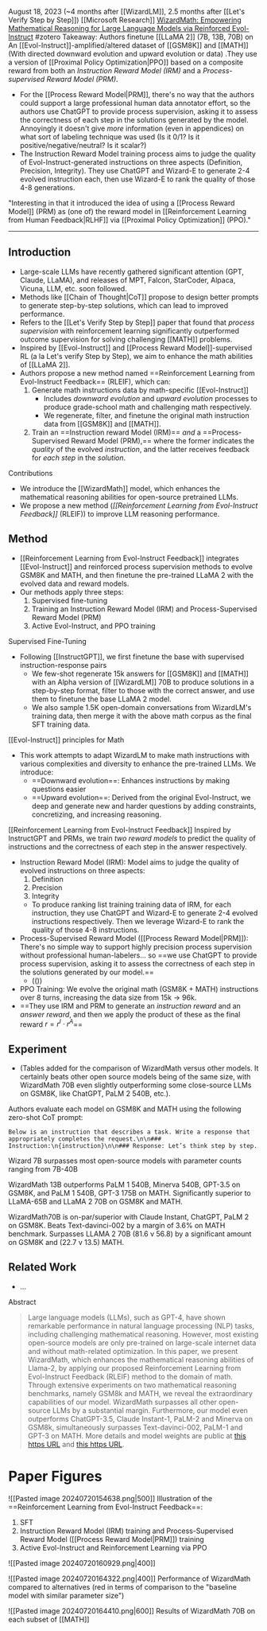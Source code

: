 August 18, 2023 (~4 months after [[WizardLM]], 2.5 months after [[Let's Verify Step by Step]])
[[Microsoft Research]]
[WizardMath: Empowering Mathematical Reasoning for Large Language Models via Reinforced Evol-Instruct](https://arxiv.org/abs/2308.09583)
#zotero 
Takeaway: Authors finetune [[LLaMA 2]] (7B, 13B, 70B) on An [[Evol-Instruct]]-amplified/altered dataset of [[GSM8K]] and [[MATH]] (With directed downward evolution and upward evolution or data) .They use a version of [[Proximal Policy Optimization|PPO]] based on a composite reward from both an *Instruction Reward Model (IRM)* and a *Process-supervised Reward Model (PRM)*. 
- For the [[Process Reward Model|PRM]], there's no way that the authors could support a large professional human data annotator effort, so the authors use ChatGPT to provide process supervision, asking it to assess the correctness of each step in the solutions generated by the model. Annoyingly it doesn't give *more* information (even in appendices) on what sort of labeling technique was used (Is it 0/1? Is it positive/negative/neutral? Is it scalar?)
- The Instruction Reward Model training process aims to judge the quality of Evol-Instruct-generated instructions on three aspects (Definition, Precision, Integrity). They use ChatGPT and Wizard-E to generate 2-4 evolved instruction each, then use Wizard-E to rank the quality of those 4-8  generations.

"Interesting in that it introduced the idea of using a [[Process Reward Model]] (PRM) as (one of) the reward model in [[Reinforcement Learning from Human Feedback|RLHF]] via [[Proximal Policy Optimization]] (PPO)."

------

## Introduction
- Large-scale LLMs have recently gathered significant attention (GPT, Claude, LLaMA), and releases of MPT, Falcon, StarCoder, Alpaca, Vicuna, LLM, etc. soon followed.
- Methods like [[Chain of Thought|CoT]] propose to design better prompts to generate step-by-step solutions, which can lead to improved performance.
- Refers to the [[Let's Verify Step by Step]] paper that found that *process supervision* with reinforcement learning significantly outperformed outcome supervision for solving challenging [[MATH]] problems.
- Inspired by [[Evol-Instruct]] and [[Process Reward Model]]-supervised RL (a la Let's verify Step by Step), we aim to enhance the math abilities of [[LLaMA 2]].
- Authors propose a new method named ==Reinforcement Learning from Evol-Instruct Feedback== (RLEIF), which can:
	1. Generate math instructions data by math-specific [[Evol-Instruct]]
		- Includes *downward evolution* and *upward evolution* processes to produce grade-school math and challenging math respectively.
		- We regenerate, filter, and finetune the original math instruction data from [[GSM8K]] and [[MATH]].
	2. Train an ==Instruction reward Model (IRM)== *and* a ==Process-Supervised Reward Model (PRM),== where the former indicates the *quality* of the evolved *instruction*, and the latter receives feedback for *each step* in the *solution*.

Contributions
- We introduce the [[WizardMath]] model, which enhances the mathematical reasoning abilities for open-source pretrained LLMs.
- We propose a new method (*[[Reinforcement Learning from Evol-Instruct Feedback]]* (RLEIF)) to improve LLM reasoning performance.

## Method
- [[Reinforcement Learning from Evol-Instruct Feedback]] integrates [[Evol-Instruct]] and reinforced process supervision methods to evolve GSM8K and MATH, and then finetune the pre-trained LLaMA 2 with the evolved data and reward models.
- Our methods apply three steps:
	1. Supervised fine-tuning
	2. Training an Instruction Reward Model (IRM) and Process-Supervised Reward Model (PRM)
	3. Active Evol-Instruct, and PPO training

Supervised Fine-Tuning
- Following [[InstructGPT]], we first finetune the base with supervised instruction-response pairs
	- We few-shot regenerate 15k answers for [[GSM8K]] and [[MATH]] with an Alpha version of [[WizardLM]] 70B to produce solutions in a step-by-step format, filter to those with the correct answer, and use them to finetune the base LLaMA 2 model.
	- We also sample 1.5K open-domain conversations from WizardLM's training data, then merge it with the above math corpus as the final SFT training data.

[[Evol-Instruct]] principles for Math
- This work attempts to adapt WizardLM to make math instructions with various complexities and diversity to enhance the pre-trained LLMs. We introduce:
	- ==Downward evolution==: Enhances instructions by making questions easier
	- ==Upward evolution==: Derived from the original Evol-Instruct, we deep and generate new and harder questions by adding constraints, concretizing, and increasing reasoning.

[[Reinforcement Learning from Evol-Instruct Feedback]]
Inspired by InstructGPT and PRMs, we train *two reward models* to predict the quality of instructions and the correctness of each step in the answer respectively.
- Instruction Reward Model (IRM): Model aims to judge the quality of evolved instructions on three aspects:
	1. Definition
	2. Precision
	3. Integrity
	- To produce ranking list training training data of IRM, for each instruction, they use ChatGPT and Wizard-E to generate 2-4 evolved instructions respectively. Then we leverage Wizard-E to rank the quality of those 4-8 instructions.
- Process-Supervised Reward Model ([[Process Reward Model|PRM]]): There's no simple way to support highly precision process supervision without professional human-labelers... so ==we use ChatGPT to provide process supervision, asking it to assess the correctness of each step in the solutions generated by our model.==
	- (())
- PPO Training: We evolve the original math (GSM8K + MATH) instructions over 8 turns, increasing the data size from 15k -> 96k.
- ==They use IRM and PRM to generate an *instruction reward* and an *answer reward*, and then we apply the product of these as the final reward $r = r^I \cdot r^A$==  

## Experiment
- (Tables added for the comparison of WizardMath versus other models. It certainly beats other open source models being of the same size, with WizardMath 70B even slightly outperforming some close-source LLMs on GSM8K, like ChatGPT, PaLM 2 540B, etc.).

Authors evaluate each model on GSM8K and MATH using the following zero-shot CoT prompt:
```
Below is an instruction that describes a task. Write a response that appropriately completes the request.\n\n### Instruction:\n{instruction}\n\n### Response: Let’s think step by step.
```

Wizard 7B surpasses most open-source models with parameter counts ranging from 7B-40B

WizardMath 13B outperforms PaLM 1 540B, Minerva 540B, GPT-3.5 on GSM8K, and PaLM 1 540B, GPT-3 175B on MATH. Significantly superior to LLaMA-65B and LLaMA 2 70B on GSM8K and MATH.

WizardMath70B is on-par/superior with Claude Instant, ChatGPT, PaLM 2 on GSM8K. Beats Text-davinci-002 by a margin of 3.6% on MATH benchmark. Surpasses LLAMA 2 70B (81.6 v 56.8) by a significant amount on GSM8K and (22.7 v 13.5) MATH.

## Related Work
- ...



Abstract
> Large language models (LLMs), such as GPT-4, have shown remarkable performance in natural language processing (NLP) tasks, including challenging mathematical reasoning. However, most existing open-source models are only pre-trained on large-scale internet data and without math-related optimization. In this paper, we present WizardMath, which enhances the mathematical reasoning abilities of Llama-2, by applying our proposed Reinforcement Learning from Evol-Instruct Feedback (RLEIF) method to the domain of math. Through extensive experiments on two mathematical reasoning benchmarks, namely GSM8k and MATH, we reveal the extraordinary capabilities of our model. WizardMath surpasses all other open-source LLMs by a substantial margin. Furthermore, our model even outperforms ChatGPT-3.5, Claude Instant-1, PaLM-2 and Minerva on GSM8k, simultaneously surpasses Text-davinci-002, PaLM-1 and GPT-3 on MATH. More details and model weights are public at [this https URL](https://github.com/nlpxucan/WizardLM) and [this https URL](https://huggingface.co/WizardLM).


# Paper Figures

![[Pasted image 20240720154638.png|500]]
Illustration of the ==Reinforcement Learning from Evol-Instruct Feedback==:
1. SFT
2. Instruction Reward Model (IRM) training and Process-Supervised Reward Model ([[Process Reward Model|PRM]]) training
4. Active Evol-Instruct and Reinforcement Learning via PPO

![[Pasted image 20240720160929.png|400]]


![[Pasted image 20240720164322.png|400]]
Performance of WizardMath compared to alternatives (red in terms of comparison to the "baseline model with similar parameter size")

![[Pasted image 20240720164410.png|600]]
Results of WizardMath 70B on each subset of [[MATH]]

